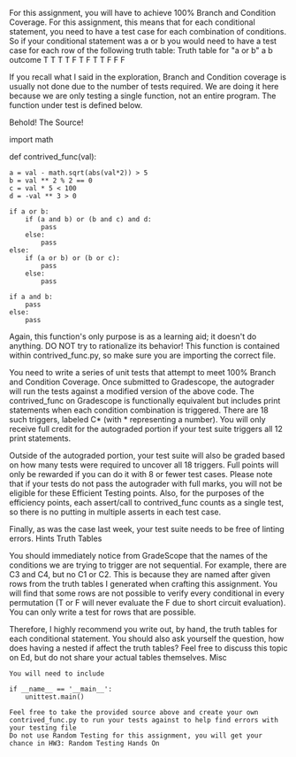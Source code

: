 For this assignment, you will have to achieve 100% Branch and Condition Coverage. For this assignment, this means that for each conditional statement, you need to have a test case for each combination of conditions. So if your conditional statement was a or b you would need to have a test case for each row of the following truth table:
Truth table for "a or b" a 	b 	outcome
T 	T 	T
T 	F 	T
F 	T 	T
F 	F 	F

If you recall what I said in the exploration, Branch and Condition coverage is usually not done due to the number of tests required. We are doing it here because we are only testing a single function, not an entire program. The function under test is defined below.

Behold! The Source!

import math

def contrived_func(val):

    a = val - math.sqrt(abs(val*2)) > 5
    b = val ** 2 % 2 == 0
    c = val * 5 < 100
    d = -val ** 3 > 0

    if a or b:
        if (a and b) or (b and c) and d:
            pass
        else:
            pass
    else:
        if (a or b) or (b or c):
            pass
        else:
            pass
    
    if a and b:
        pass
    else:
        pass

Again, this function's only purpose is as a learning aid; it doesn't do anything. DO NOT try to rationalize its behavior! This function is contained within contrived_func.py, so make sure you are importing the correct file.

You need to write a series of unit tests that attempt to meet 100% Branch and Condition Coverage. Once submitted to Gradescope, the autograder will run the tests against a modified version of the above code. The contrived_func on Gradescope is functionally equivalent but includes print statements when each condition combination is triggered. There are 18 such triggers, labeled C* (with * representing a number). You will only receive full credit for the autograded portion if your test suite triggers all 12 print statements.

Outside of the autograded portion, your test suite will also be graded based on how many tests were required to uncover all 18 triggers. Full points will only be rewarded if you can do it with 8 or fewer test cases. Please note that if your tests do not pass the autograder with full marks, you will not be eligible for these Efficient Testing points. Also, for the purposes of the efficiency points, each assert/call to contrived_func counts as a single test, so there is no putting in multiple asserts in each test case.

Finally, as was the case last week, your test suite needs to be free of linting errors.
Hints
Truth Tables

You should immediately notice from GradeScope that the names of the conditions we are trying to trigger are not sequential. For example, there are C3 and C4, but no C1 or C2. This is because they are named after given rows from the truth tables I generated when crafting this assignment. You will find that some rows are not possible to verify every conditional in every permutation (T or F will never evaluate the F due to short circuit evaluation). You can only write a test for rows that are possible.

Therefore, I highly recommend you write out, by hand, the truth tables for each conditional statement. You should also ask yourself the question, how does having a nested if affect the truth tables? Feel free to discuss this topic on Ed, but do not share your actual tables themselves.
Misc

    You will need to include

    if __name__ == '__main__':
        unittest.main()

    Feel free to take the provided source above and create your own contrived_func.py to run your tests against to help find errors with your testing file
    Do not use Random Testing for this assignment, you will get your chance in HW3: Random Testing Hands On 
